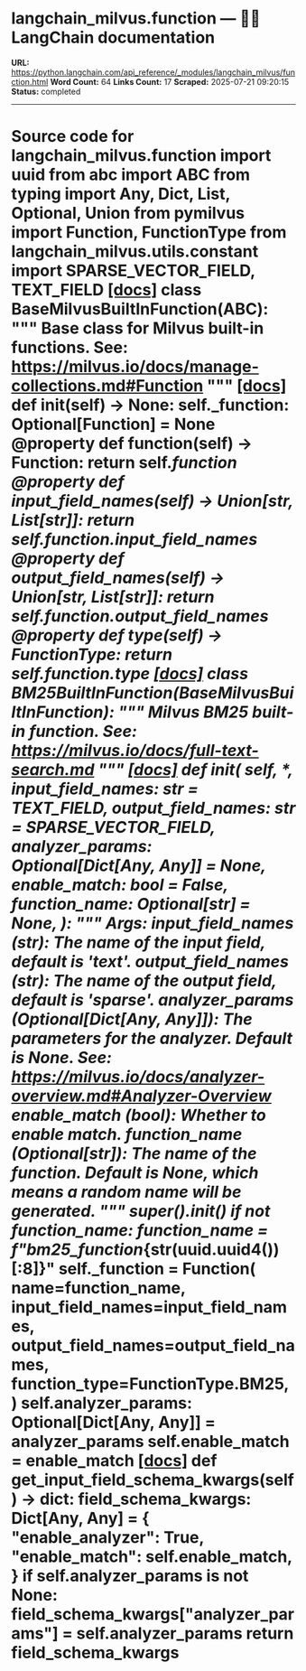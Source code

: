 # langchain_milvus.function — 🦜🔗 LangChain  documentation

**URL:** https://python.langchain.com/api_reference/_modules/langchain_milvus/function.html
**Word Count:** 64
**Links Count:** 17
**Scraped:** 2025-07-21 09:20:15
**Status:** completed

---

# Source code for langchain\_milvus.function               import uuid     from abc import ABC     from typing import Any, Dict, List, Optional, Union          from pymilvus import Function, FunctionType          from langchain_milvus.utils.constant import SPARSE_VECTOR_FIELD, TEXT_FIELD                              [[docs]](https://python.langchain.com/api_reference/milvus/function/langchain_milvus.function.BaseMilvusBuiltInFunction.html#langchain_milvus.function.BaseMilvusBuiltInFunction)     class BaseMilvusBuiltInFunction(ABC):         """         Base class for Milvus built-in functions.              See:         https://milvus.io/docs/manage-collections.md#Function         """                         [[docs]](https://python.langchain.com/api_reference/milvus/function/langchain_milvus.function.BaseMilvusBuiltInFunction.html#langchain_milvus.function.BaseMilvusBuiltInFunction.__init__)         def __init__(self) -> None:             self._function: Optional[Function] = None                             @property         def function(self) -> Function:             return self._function              @property         def input_field_names(self) -> Union[str, List[str]]:             return self.function.input_field_names              @property         def output_field_names(self) -> Union[str, List[str]]:             return self.function.output_field_names              @property         def type(self) -> FunctionType:             return self.function.type                                             [[docs]](https://python.langchain.com/api_reference/milvus/function/langchain_milvus.function.BM25BuiltInFunction.html#langchain_milvus.function.BM25BuiltInFunction)     class BM25BuiltInFunction(BaseMilvusBuiltInFunction):         """         Milvus BM25 built-in function.              See:         https://milvus.io/docs/full-text-search.md         """                         [[docs]](https://python.langchain.com/api_reference/milvus/function/langchain_milvus.function.BM25BuiltInFunction.html#langchain_milvus.function.BM25BuiltInFunction.__init__)         def __init__(             self,             *,             input_field_names: str = TEXT_FIELD,             output_field_names: str = SPARSE_VECTOR_FIELD,             analyzer_params: Optional[Dict[Any, Any]] = None,             enable_match: bool = False,             function_name: Optional[str] = None,         ):             """             Args:                 input_field_names (str): The name of the input field, default is 'text'.                 output_field_names (str): The name of the output field, default is 'sparse'.                 analyzer_params (Optional[Dict[Any, Any]]): The parameters for the analyzer.                     Default is None. See:                     https://milvus.io/docs/analyzer-overview.md#Analyzer-Overview                 enable_match (bool): Whether to enable match.                 function_name (Optional[str]): The name of the function. Default is None,                     which means a random name will be generated.             """             super().__init__()             if not function_name:                 function_name = f"bm25_function_{str(uuid.uuid4())[:8]}"             self._function = Function(                 name=function_name,                 input_field_names=input_field_names,                 output_field_names=output_field_names,                 function_type=FunctionType.BM25,             )             self.analyzer_params: Optional[Dict[Any, Any]] = analyzer_params             self.enable_match = enable_match                                        [[docs]](https://python.langchain.com/api_reference/milvus/function/langchain_milvus.function.BM25BuiltInFunction.html#langchain_milvus.function.BM25BuiltInFunction.get_input_field_schema_kwargs)         def get_input_field_schema_kwargs(self) -> dict:             field_schema_kwargs: Dict[Any, Any] = {                 "enable_analyzer": True,                 "enable_match": self.enable_match,             }             if self.analyzer_params is not None:                 field_schema_kwargs["analyzer_params"] = self.analyzer_params             return field_schema_kwargs